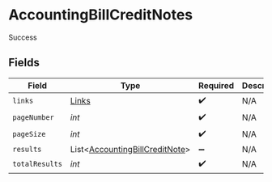 # AccountingBillCreditNotes

Success


## Fields

| Field                                                                             | Type                                                                              | Required                                                                          | Description                                                                       |
| --------------------------------------------------------------------------------- | --------------------------------------------------------------------------------- | --------------------------------------------------------------------------------- | --------------------------------------------------------------------------------- |
| `links`                                                                           | [Links](../../models/shared/Links.md)                                             | :heavy_check_mark:                                                                | N/A                                                                               |
| `pageNumber`                                                                      | *int*                                                                             | :heavy_check_mark:                                                                | N/A                                                                               |
| `pageSize`                                                                        | *int*                                                                             | :heavy_check_mark:                                                                | N/A                                                                               |
| `results`                                                                         | List<[AccountingBillCreditNote](../../models/shared/AccountingBillCreditNote.md)> | :heavy_minus_sign:                                                                | N/A                                                                               |
| `totalResults`                                                                    | *int*                                                                             | :heavy_check_mark:                                                                | N/A                                                                               |